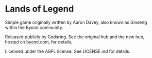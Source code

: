 # Lands of Legend

Simple game originally written by Aaron Davey, also known as Ginseng within the Byond community.

Released publicly by Godsring. See the original hub and the new hub, hosted on byond.com, for details.

Licensed under the AGPL license. See LICENSE.md for details.